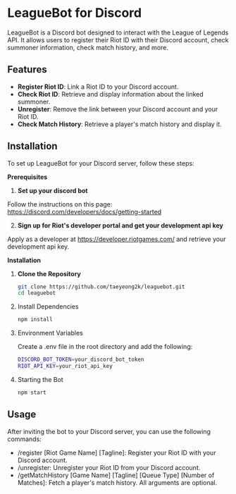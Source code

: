 # LeagueBot for Discord

LeagueBot is a Discord bot designed to interact with the League of Legends API. It allows users to register their Riot ID with their Discord account, check summoner information, check match history, and more.

## Features

- **Register Riot ID**: Link a Riot ID to your Discord account.
- **Check Riot ID**: Retrieve and display information about the linked summoner.
- **Unregister**: Remove the link between your Discord account and your Riot ID.
- **Check Match History**: Retrieve a player's match history and display it. 

## Installation

To set up LeagueBot for your Discord server, follow these steps:

**Prerequisites**


1. **Set up your discord bot**

Follow the instructions on this page: https://discord.com/developers/docs/getting-started

2. **Sign up for Riot's developer portal and get your development api key**


Apply as a developer at https://developer.riotgames.com/ and retrieve your development api key.


**Installation**


1. **Clone the Repository**
   ```bash
   git clone https://github.com/taeyeong2k/leaguebot.git
   cd leaguebot

2. Install Dependencies
   ```bash
   npm install

3. Environment Variables

   Create a .env file in the root directory and add the following:
   ```bash
   DISCORD_BOT_TOKEN=your_discord_bot_token
   RIOT_API_KEY=your_riot_api_key

4. Starting the Bot
   ```bash
   npm start

## Usage

After inviting the bot to your Discord server, you can use the following commands:
- /register [Riot Game Name] [Tagline]: Register your Riot ID with your Discord account.
- /unregister: Unregister your Riot ID from your Discord account.
- /getMatchHistory [Game Name] [Tagline] [Queue Type] [Number of Matches]: Fetch a player's match history. All arguments are optional.
